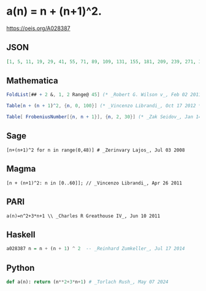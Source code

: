 # a\(n\) \= n \+ \(n\+1\)^2\.
https://oeis.org/A028387
## JSON
```JSON
[1, 5, 11, 19, 29, 41, 55, 71, 89, 109, 131, 155, 181, 209, 239, 271, 305, 341, 379, 419, 461, 505, 551, 599, 649, 701, 755, 811, 869, 929, 991, 1055, 1121, 1189, 1259, 1331, 1405, 1481, 1559, 1639, 1721, 1805, 1891, 1979, 2069, 2161, 2255, 2351, 2449, 2549, 2651]
```
## Mathematica
```Mathematica
FoldList[## + 2 &, 1, 2 Range@ 45] (* _Robert G. Wilson v_, Feb 02 2011 *)
```
```Mathematica
Table[n + (n + 1)^2, {n, 0, 100}] (* _Vincenzo Librandi_, Oct 17 2012 *)
```
```Mathematica
Table[ FrobeniusNumber[{n, n + 1}], {n, 2, 30}] (* _Zak Seidov_, Jan 14 2015 *)
```
## Sage
```Sage
[n+(n+1)^2 for n in range(0,48)] # _Zerinvary Lajos_, Jul 03 2008
```
## Magma
```Magma
[n + (n+1)^2: n in [0..60]]; // _Vincenzo Librandi_, Apr 26 2011
```
## PARI
```PARI
a(n)=n^2+3*n+1 \\ _Charles R Greathouse IV_, Jun 10 2011
```
## Haskell
```Haskell
a028387 n = n + (n + 1) ^ 2  -- _Reinhard Zumkeller_, Jul 17 2014
```
## Python
```Python
def a(n): return (n**2+3*n+1) # _Torlach Rush_, May 07 2024
```
